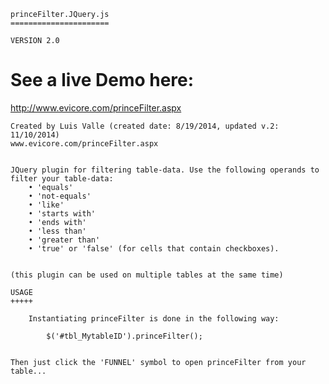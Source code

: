     princeFilter.JQuery.js
    ======================

    VERSION 2.0
    
See a live Demo here:
=====================
http://www.evicore.com/princeFilter.aspx


    Created by Luis Valle (created date: 8/19/2014, updated v.2: 11/10/2014)
    www.evicore.com/princeFilter.aspx


    JQuery plugin for filtering table-data. Use the following operands to filter your table-data:
        • 'equals'
        • 'not-equals'
        • 'like'
        • 'starts with'
        • 'ends with'
        • 'less than'
        • 'greater than'
        • 'true' or 'false' (for cells that contain checkboxes).


    (this plugin can be used on multiple tables at the same time)

	USAGE
	+++++
	
		Instantiating princeFilter is done in the following way:
			
			$('#tbl_MytableID').princeFilter();    
    
    
    Then just click the 'FUNNEL' symbol to open princeFilter from your table...
